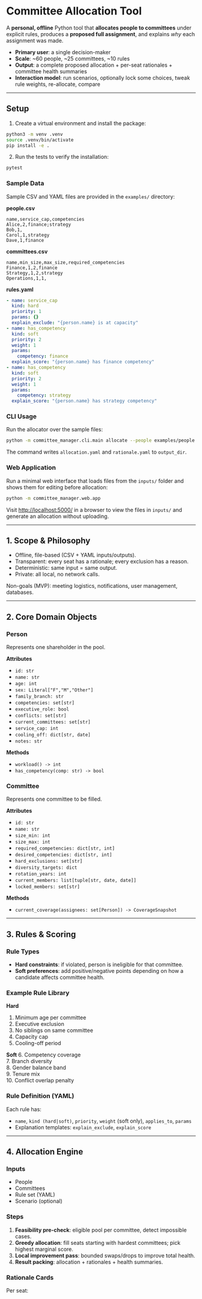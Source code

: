 # Committee Allocation Tool

A **personal, offline** Python tool that **allocates people to committees** under explicit rules, produces a **proposed full assignment**, and explains *why* each assignment was made.  

- **Primary user**: a single decision-maker  
- **Scale**: ~60 people, ~25 committees, ~10 rules  
- **Output**: a complete proposed allocation + per-seat rationales + committee health summaries  
- **Interaction model**: run scenarios, optionally lock some choices, tweak rule weights, re-allocate, compare

---

## Setup

1. Create a virtual environment and install the package:

```bash
python3 -m venv .venv
source .venv/bin/activate
pip install -e .
```

2. Run the tests to verify the installation:

```bash
pytest
```


### Sample Data

Sample CSV and YAML files are provided in the `examples/` directory:

**people.csv**

```csv
name,service_cap,competencies
Alice,2,finance;strategy
Bob,1,
Carol,1,strategy
Dave,1,finance
```

**committees.csv**

```csv
name,min_size,max_size,required_competencies
Finance,1,2,finance
Strategy,1,2,strategy
Operations,1,1,
```

**rules.yaml**

```yaml
- name: service_cap
  kind: hard
  priority: 1
  params: {}
  explain_exclude: "{person.name} is at capacity"
- name: has_competency
  kind: soft
  priority: 2
  weight: 1
  params:
    competency: finance
  explain_score: "{person.name} has finance competency"
- name: has_competency
  kind: soft
  priority: 2
  weight: 1
  params:
    competency: strategy
  explain_score: "{person.name} has strategy competency"
```

### CLI Usage

Run the allocator over the sample files:

```bash
python -m committee_manager.cli.main allocate --people examples/people.csv --committees examples/committees.csv --rules examples/rules.yaml --output output_dir
```

The command writes `allocation.yaml` and `rationale.yaml` to `output_dir`.

### Web Application

Run a minimal web interface that loads files from the `inputs/` folder and
shows them for editing before allocation:

```bash
python -m committee_manager.web.app
```

Visit <http://localhost:5000/> in a browser to view the files in `inputs/` and
generate an allocation without uploading.

---

## 1. Scope & Philosophy

- Offline, file-based (CSV + YAML inputs/outputs).  
- Transparent: every seat has a rationale; every exclusion has a reason.  
- Deterministic: same input = same output.  
- Private: all local, no network calls.  

Non-goals (MVP): meeting logistics, notifications, user management, databases.

---

## 2. Core Domain Objects

### Person

Represents one shareholder in the pool.

**Attributes**
- `id: str`
- `name: str`
- `age: int`
- `sex: Literal["F","M","Other"]`
- `family_branch: str`
- `competencies: set[str]`  
- `executive_role: bool`
- `conflicts: set[str]`
- `current_committees: set[str]`
- `service_cap: int`
- `cooling_off: dict[str, date]`
- `notes: str`

**Methods**
- `workload() -> int`
- `has_competency(comp: str) -> bool`

### Committee

Represents one committee to be filled.

**Attributes**
- `id: str`
- `name: str`
- `size_min: int`
- `size_max: int`
- `required_competencies: dict[str, int]`
- `desired_competencies: dict[str, int]`
- `hard_exclusions: set[str]`
- `diversity_targets: dict`
- `rotation_years: int`
- `current_members: list[tuple[str, date, date]]`
- `locked_members: set[str]`

**Methods**
- `current_coverage(assignees: set[Person]) -> CoverageSnapshot`

---

## 3. Rules & Scoring

### Rule Types
- **Hard constraints**: if violated, person is ineligible for that committee.  
- **Soft preferences**: add positive/negative points depending on how a candidate affects committee health.  

### Example Rule Library

**Hard**
1. Minimum age per committee  
2. Executive exclusion  
3. No siblings on same committee  
4. Capacity cap  
5. Cooling-off period  

**Soft**
6. Competency coverage  
7. Branch diversity  
8. Gender balance band  
9. Tenure mix  
10. Conflict overlap penalty  

### Rule Definition (YAML)
Each rule has:
- `name`, `kind (hard|soft)`, `priority`, `weight` (soft only), `applies_to`, `params`  
- Explanation templates: `explain_exclude`, `explain_score`

---

## 4. Allocation Engine

### Inputs
- People  
- Committees  
- Rule set (YAML)  
- Scenario (optional)  

### Steps
1. **Feasibility pre-check**: eligible pool per committee, detect impossible cases.  
2. **Greedy allocation**: fill seats starting with hardest committees; pick highest marginal score.  
3. **Local improvement pass**: bounded swaps/drops to improve total health.  
4. **Result packing**: allocation + rationales + health summaries.  

### Rationale Cards
Per seat:
